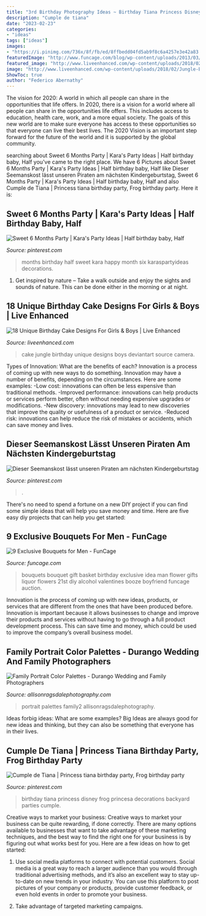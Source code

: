 ```yaml
---
title: "3rd Birthday Photography Ideas ~ Birthday Tiana Princess Disney Frog Princesa Decorations Backyard Parties Cumple"
description: "Cumple de tiana"
date: "2023-02-23"
categories:
- "ideas"
tags: ["ideas"]
images:
- "https://i.pinimg.com/736x/8f/fb/ed/8ffbedd04fd5ab9f8c6a4257e3e42a83.jpg"
featuredImage: "http://www.funcage.com/blog/wp-content/uploads/2013/03/Exclusive-Bouquets-for-Men-003.jpg"
featured_image: "http://www.liveenhanced.com/wp-content/uploads/2018/02/Jungle-Book-Party-Cake.jpg"
image: "http://www.liveenhanced.com/wp-content/uploads/2018/02/Jungle-Book-Party-Cake.jpg"
ShowToc: true
author: "Federico Abernathy"
---
```



The vision for 2020: A world in which all people can share in the opportunities that life offers.
In 2020, there is a vision for a world where all people can share in the opportunities life offers. This includes access to education, health care, work, and a more equal society. The goals of this new world are to make sure everyone has access to these opportunities so that everyone can live their best lives. The 2020 Vision is an important step forward for the future of the world and it is supported by the global community.

	

		
searching about Sweet 6 Months Party | Kara&#039;s Party Ideas | Half birthday baby, Half you've came to the right place. We have 6 Pictures about Sweet 6 Months Party | Kara&#039;s Party Ideas | Half birthday baby, Half like Dieser Seemanskost lässt unseren Piraten am nächsten Kindergeburtstag, Sweet 6 Months Party | Kara&#039;s Party Ideas | Half birthday baby, Half and also Cumple de Tiana | Princess tiana birthday party, Frog birthday party. Here it is:
		
    
## Sweet 6 Months Party | Kara&#039;s Party Ideas | Half Birthday Baby, Half

<img loading=lazy src="https://i.pinimg.com/736x/69/c1/41/69c1413950abec4f4d0c63cb4d52a26d.jpg" onerror="this.onerror=null;this.src='https://tse2.mm.bing.net/th?id=OIP.LyUyI9RbERwiRgps2As9MwHaLP&amp;pid=15.1';" alt="Sweet 6 Months Party | Kara&#039;s Party Ideas | Half birthday baby, Half">

_Source: pinterest.com_

>months birthday half sweet kara happy month six karaspartyideas decorations. 

	

1. Get inspired by nature – Take a walk outside and enjoy the sights and sounds of nature. This can be done either in the morning or at night.

    
## 18 Unique Birthday Cake Designs For Girls &amp; Boys | Live Enhanced

<img loading=lazy src="http://www.liveenhanced.com/wp-content/uploads/2018/02/Jungle-Book-Party-Cake.jpg" onerror="this.onerror=null;this.src='https://tse2.mm.bing.net/th?id=OIP.43tOnOrWev0y_AcKGRtCNgHaJ4&amp;pid=15.1';" alt="18 Unique Birthday Cake Designs For Girls &amp; Boys | Live Enhanced">

_Source: liveenhanced.com_

>cake jungle birthday unique designs boys deviantart source camera. 

	

Types of Innovation: What are the benefits of each?
Innovation is a process of coming up with new ways to do something. Innovation may have a number of benefits, depending on the circumstances. Here are some examples: 
-Low cost: innovations can often be less expensive than traditional methods.
-Improved performance: innovations can help products or services perform better, often without needing expensive upgrades or modifications.
-New discovery: innovations may lead to new discoveries that improve the quality or usefulness of a product or service.
-Reduced risk: innovations can help reduce the risk of mistakes or accidents, which can save money and lives.

    
## Dieser Seemanskost Lässt Unseren Piraten Am Nächsten Kindergeburtstag

<img loading=lazy src="https://i.pinimg.com/736x/8f/fb/ed/8ffbedd04fd5ab9f8c6a4257e3e42a83.jpg" onerror="this.onerror=null;this.src='https://tse1.mm.bing.net/th?id=OIP.7hRIyYOCFfnA3uFto0A49gHaLG&amp;pid=15.1';" alt="Dieser Seemanskost lässt unseren Piraten am nächsten Kindergeburtstag">

_Source: pinterest.com_

>. 

	

There's no need to spend a fortune on a new DIY project if you can find some simple ideas that will help you save money and time. Here are five easy diy projects that can help you get started: 

    
## 9 Exclusive Bouquets For Men - FunCage

<img loading=lazy src="http://www.funcage.com/blog/wp-content/uploads/2013/03/Exclusive-Bouquets-for-Men-003.jpg" onerror="this.onerror=null;this.src='https://tse1.mm.bing.net/th?id=OIP.vBYvMEC6uSs-OIzvkYrhIgHaMa&amp;pid=15.1';" alt="9 Exclusive Bouquets for Men - FunCage">

_Source: funcage.com_

>bouquets bouquet gift basket birthday exclusive idea man flower gifts liquor flowers 21st diy alcohol valentines booze boyfriend funcage auction. 

	

Innovation is the process of coming up with new ideas, products, or services that are different from the ones that have been produced before. Innovation is important because it allows businesses to change and improve their products and services without having to go through a full product development process. This can save time and money, which could be used to improve the company’s overall business model.

    
## Family Portrait Color Palettes - Durango Wedding And Family Photographers

<img loading=lazy src="https://allisonragsdalephotography.com/wp-content/uploads/2014/01/Family2-1024x1024.jpg" onerror="this.onerror=null;this.src='https://tse2.mm.bing.net/th?id=OIP.5knYDob4cgbg-H9sUH6_LgHaHa&amp;pid=15.1';" alt="Family Portrait Color Palettes - Durango Wedding and Family Photographers">

_Source: allisonragsdalephotography.com_

>portrait palettes family2 allisonragsdalephotography. 

	

Ideas forbig ideas: What are some examples?
Big Ideas are always good for new ideas and thinking, but they can also be something that everyone has in their lives.

    
## Cumple De Tiana | Princess Tiana Birthday Party, Frog Birthday Party

<img loading=lazy src="https://i.pinimg.com/736x/58/e9/e4/58e9e47d2892293a74cc52fffa39b548.jpg" onerror="this.onerror=null;this.src='https://tse4.mm.bing.net/th?id=OIP.ax3TITiMh7X5DoGyFHzv4QHaJ4&amp;pid=15.1';" alt="Cumple de Tiana | Princess tiana birthday party, Frog birthday party">

_Source: pinterest.com_

>birthday tiana princess disney frog princesa decorations backyard parties cumple. 

	

Creative ways to market your business:
Creative ways to market your business can be quite rewarding, if done correctly. There are many options available to businesses that want to take advantage of these marketing techniques, and the best way to find the right one for your business is by figuring out what works best for you. Here are a few ideas on how to get started: 
1. Use social media platforms to connect with potential customers. Social media is a great way to reach a larger audience than you would through traditional advertising methods, and it’s also an excellent way to stay up-to-date on new trends in your industry. You can use this platform to post pictures of your company or products, provide customer feedback, or even hold events in order to promote your business. 

2. Take advantage of targeted marketing campaigns.

